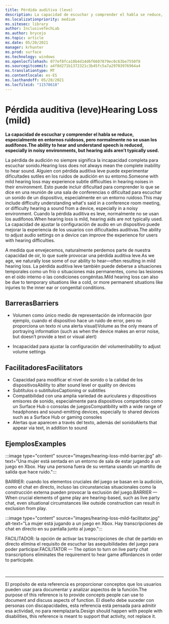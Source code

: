 ```yaml
---
title: Pérdida auditiva (leve)
description: La capacidad de escuchar y comprender el habla se reduce, especialmente en entornos ruidosos, pero normalmente no se usan los audífonos
ms.localizationpriority: medium
ms.sitesec: library
author: InclusiveTechLab
ms.author: brycejo
ms.topic: article
ms.date: 05/20/2021
manager: krhunter
ms.prod: surface
ms.technology: windows
ms.openlocfilehash: 077ef8fca10b4d14d6f6607879ec0c63be7550f8
ms.sourcegitcommit: a4f8d271b1372321c3b45fc5a7a29703976964a4
ms.translationtype: MT
ms.contentlocale: es-ES
ms.lasthandoff: 05/20/2021
ms.locfileid: "11578618"
---
```

# <a name="hearing-loss-mild"></a><span data-ttu-id="05b75-103">Pérdida auditiva (leve)</span><span class="sxs-lookup"><span data-stu-id="05b75-103">Hearing Loss (mild)</span></span>

**<span data-ttu-id="05b75-104">La capacidad de escuchar y comprender el habla se reduce, especialmente en entornos ruidosos, pero normalmente no se usan los audífonos.</span><span class="sxs-lookup"><span data-stu-id="05b75-104">The ability to hear and understand speech is reduced, especially in noisy environments, but hearing aids aren’t typically used.</span></span>**

<span data-ttu-id="05b75-105">La pérdida de audición no siempre significa la incapacidad completa para escuchar sonido.</span><span class="sxs-lookup"><span data-stu-id="05b75-105">Hearing loss does not always mean the complete inability to hear sound.</span></span> <span data-ttu-id="05b75-106">Alguien con pérdida auditiva leve puede experimentar dificultades sutiles en los ruidos de audición en su entorno.</span><span class="sxs-lookup"><span data-stu-id="05b75-106">Someone with mild hearing loss may experience subtle difficulties in hearing noises in their environment.</span></span> <span data-ttu-id="05b75-107">Esto puede incluir dificultad para comprender lo que se dice en una reunión de una sala de conferencias o dificultad para escuchar un sonido de un dispositivo, especialmente en un entorno ruidoso.</span><span class="sxs-lookup"><span data-stu-id="05b75-107">This may include difficulty understanding what's said in a conference room meeting, or difficulty hearing a sound from a device, especially in a noisy environment.</span></span> <span data-ttu-id="05b75-108">Cuando la pérdida auditiva es leve, normalmente no se usan los audífonos.</span><span class="sxs-lookup"><span data-stu-id="05b75-108">When hearing loss is mild, hearing aids are not typically used.</span></span> <span data-ttu-id="05b75-109">La capacidad de ajustar la configuración de audio en un dispositivo puede mejorar la experiencia de los usuarios con dificultades auditivas.</span><span class="sxs-lookup"><span data-stu-id="05b75-109">The ability to adjust audio settings on a device can improve the experience for users with hearing difficulties.</span></span>

<span data-ttu-id="05b75-110">A medida que envejecemos, naturalmente perdemos parte de nuestra capacidad de oir, lo que suele provocar una pérdida auditiva leve.</span><span class="sxs-lookup"><span data-stu-id="05b75-110">As we age, we naturally lose some of our ability to hear—often resulting in mild hearing loss.</span></span> <span data-ttu-id="05b75-111">La pérdida auditiva leve también puede deberse a situaciones temporales como un frío o situaciones más permanentes, como las lesiones en el oído interno o las condiciones congénitas.</span><span class="sxs-lookup"><span data-stu-id="05b75-111">Mild hearing loss can also be due to temporary situations like a cold, or more permanent situations like injuries to the inner ear or congenital conditions.</span></span>

## <a name="barriers"></a><span data-ttu-id="05b75-112">Barreras</span><span class="sxs-lookup"><span data-stu-id="05b75-112">Barriers</span></span>

* <span data-ttu-id="05b75-113">Volumen como único medio de representación de información (por ejemplo, cuando el dispositivo hace un ruido de error, pero no proporciona un texto ni una alerta visual)</span><span class="sxs-lookup"><span data-stu-id="05b75-113">Volume as the only means of portraying information (such as when the device makes an error noise, but doesn’t provide a text or visual alert)</span></span>

* <span data-ttu-id="05b75-114">Incapacidad para ajustar la configuración del volumen</span><span class="sxs-lookup"><span data-stu-id="05b75-114">Inability to adjust volume settings</span></span>

## <a name="facilitators"></a><span data-ttu-id="05b75-115">Facilitadores</span><span class="sxs-lookup"><span data-stu-id="05b75-115">Facilitators</span></span>

* <span data-ttu-id="05b75-116">Capacidad para modificar el nivel de sonido o la calidad de los dispositivos</span><span class="sxs-lookup"><span data-stu-id="05b75-116">Ability to alter sound level or quality on devices</span></span>
* <span data-ttu-id="05b75-117">Subtítulos o subtítulos</span><span class="sxs-lookup"><span data-stu-id="05b75-117">Captioning or subtitles</span></span> 
* <span data-ttu-id="05b75-118">Compatibilidad con una amplia variedad de auriculares y dispositivos emisores de sonido, especialmente para dispositivos compartidos como un Surface Hub o consolas de juegos</span><span class="sxs-lookup"><span data-stu-id="05b75-118">Compatibility with a wide range of headphones and sound-emitting devices, especially to shared devices such as a Surface Hub or gaming consoles</span></span>
* <span data-ttu-id="05b75-119">Alertas que aparecen a través del texto, además del sonido</span><span class="sxs-lookup"><span data-stu-id="05b75-119">Alerts that appear via text, in addition to sound</span></span>


## <a name="examples"></a><span data-ttu-id="05b75-120">Ejemplos</span><span class="sxs-lookup"><span data-stu-id="05b75-120">Examples</span></span>

:::image type="content" source="images/hearing-loss-mild-barrier.jpg" alt-text="Una mujer está sentada en un entorno de sala de estar jugando a un juego en Xbox. Hay una persona fuera de su ventana usando un martillo de salida que hace ruido.":::

<span data-ttu-id="05b75-123">BARRIER: cuando los elementos cruciales del juego se basan en la audición, como el chat en directo, incluso las circunstancias situacionales como la construcción externa pueden provocar la exclusión del juego.</span><span class="sxs-lookup"><span data-stu-id="05b75-123">BARRIER — When crucial elements of game play are hearing-based, such as live party chat, even situational circumstances like outside construction can result in exclusion from play.</span></span>

:::image type="content" source="images/hearing-loss-mild-facilitator.jpg" alt-text="La mujer está jugando a un juego en Xbox. Hay transcripciones de chat en directo en su pantalla junto al juego.":::

<span data-ttu-id="05b75-126">FACILITADOR: la opción de activar las transcripciones de chat de partido en directo elimina el requisito de escuchar las asequibilidades del juego para poder participar.</span><span class="sxs-lookup"><span data-stu-id="05b75-126">FACILITATOR — The option to turn on live party chat transcriptions eliminates the requirement to hear game affordances in order to participate.</span></span> 


&nbsp;

[comment]: # (Instrucción Footer)
___
<span data-ttu-id="05b75-128">El propósito de esta referencia es proporcionar conceptos que los usuarios pueden usar para documentar y analizar aspectos de la función.</span><span class="sxs-lookup"><span data-stu-id="05b75-128">The purpose of this reference is to provide concepts people can use to document and discuss aspects of function.</span></span> <span data-ttu-id="05b75-129">El diseño debe suceder con personas con discapacidades, esta referencia está pensada para admitir esa actividad, no para reemplazarla.</span><span class="sxs-lookup"><span data-stu-id="05b75-129">Design should happen with people with disabilities, this reference is meant to support that activity, not replace it.</span></span> 